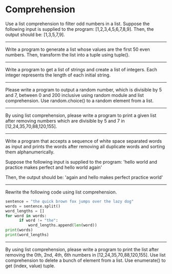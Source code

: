 # Comprehension

Use a list comprehension to filter odd numbers in a list. Suppose the following input is supplied to the program: [1,2,3,4,5,6,7,8,9]. Then, the output should be: [1,3,5,7,9].

---

Write a program to generate a list whose values are the first 50 even numbers. Then, transform the list into a tuple using tuple().

---

Write a program to get a list of strings and create a list of integers. Each integer represents the length of each initial string.

---

Please write a program to output a random number, which is divisible by 5 and 7, between 0 and 200 inclusive using random module and list comprehension. Use random.choice() to a random element from a list.

---

By using list comprehension, please write a program to print a given list after removing numbers which are divisible by 5 and 7 in [12,24,35,70,88,120,155].

---

Write a program that accepts a sequence of white space separated words as input and prints the words after removing all duplicate words and sorting them alphanumerically.

Suppose the following input is supplied to the program: 'hello world and practice makes perfect and hello world again'

Then, the output should be: 'again and hello makes perfect practice world'

---

Rewrite the following code using list comprehension.
```Python
sentence = "the quick brown fox jumps over the lazy dog"
words = sentence.split()
word_lengths = []
for word in words:
      if word != "the":
          word_lengths.append(len(word))
print(words)
print(word_lengths)
```

---

By using list comprehension, please write a program to print the list after removing the 0th, 2nd, 4th, 6th numbers in [12,24,35,70,88,120,155]. Use list comprehension to delete a bunch of element from a list. Use enumerate() to get (index, value) tuple.